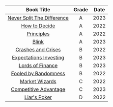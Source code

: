 |    Book Title    |    Grade    |    Date  |
| :---: | :---: | :---: |
| [Never Split The Difference](https://github.com/coolnikitav/nikitas-notebook/blob/main/books/never-split-the-difference.md) | A | 2023
| [How to Decide](https://github.com/coolnikitav/nikitas-notebook/blob/main/books/how-to-decide.md) | A | 2022
| [Principles](https://github.com/coolnikitav/nikitas-notebook/blob/main/books/principles.md) | A | 2022
| [Blink](https://github.com/coolnikitav/nikitas-notebook/blob/main/books/blink.md) | A |2023
| [Crashes and Crises](https://github.com/coolnikitav/nikitas-notebook/blob/main/books/crashes-and-crises.md) | B | 2022
| [Expectations Investing](https://github.com/coolnikitav/nikita-notebook/blob/main/books/expectations-investing.md) | B | 2023
| [Lords of Finance](https://github.com/coolnikitav/nikitas-notebook/blob/main/books/lords-of-finance.md) | B | 2023
| [Fooled by Randomness](https://github.com/coolnikitav/nikitas-notebook/blob/main/books/fooled-by-randomness.md)| B | 2022
| [Market Wizards](https://github.com/coolnikitav/nikita-notebook/blob/main/books/market-wizards.md) | C | 2022
| [Competitive Advantage](https://github.com/coolnikitav/nikita-notebook/blob/main/books/competitive-advantage.md) | C | 2023
| [Liar's Poker](https://github.com/coolnikitav/nikita-notebook/blob/main/books/market-wizards.md) | D | 2022
